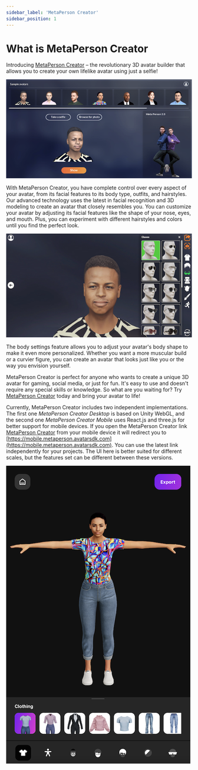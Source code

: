 ```yaml
---
sidebar_label: 'MetaPerson Creator'
sidebar_position: 1
---
```


# What is MetaPerson Creator

Introducing [MetaPerson Creator](https://metaperson.avatarsdk.com) – the revolutionary 3D avatar builder that allows you to create your own lifelike avatar using just a selfie! 

![](./img/creator.png)

With MetaPerson Creator, you have complete control over every aspect of your avatar, from its facial features to its body type, outfits, and hairstyles.
Our advanced technology uses the latest in facial recognition and 3D modeling to create an avatar that closely resembles you. You can customize your avatar by adjusting its facial features like the shape of your nose, eyes, and mouth. Plus, you can experiment with different hairstyles and colors until you find the perfect look.

![](./img/facial_features.png)

The body settings feature allows you to adjust your avatar's body shape to make it even more personalized. Whether you want a more muscular build or a curvier figure, you can create an avatar that looks just like you or the way you envision yourself.

MetaPerson Creator is perfect for anyone who wants to create a unique 3D avatar for gaming, social media, or just for fun. It's easy to use and doesn't require any special skills or knowledge. So what are you waiting for? Try [MetaPerson Creator](https://metaperson.avatarsdk.com) today and bring your avatar to life!

Currently, MetaPerson Creator includes two independent implementations. The first one *MetaPerson Creator Desktop* is based on Unity WebGL, and the second one *MetaPerson Creator Mobile* uses React.js and three.js for better support for mobile devices. If you open the MetaPerson Creator link [MetaPerson Creator](https://metaperson.avatarsdk.com) from your mobile device it will redirect you to [https://mobile.metaperson.avatarsdk.com](https://mobile.metaperson.avatarsdk.com). You can use the latest link independently for your projects. The UI here is better suited for different scales, but the features set can be different between these versions. 

![](./img/mobile_creator.png)

